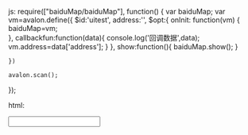 js:
require(["baiduMap/baiduMap"], function() { 
	var baiduMap;
	var vm=avalon.define({
		 $id:'uitest',
		 address:'',
		 $opt:{
		 	onInit: function(vm) {
			    baiduMap=vm;	
			},
			callbackfun:function(data){
				console.log('回调数据',data);
			    vm.address=data['address'];
			}
		 },
		 show:function(){
		 	baiduMap.show();
		 }   

	})

	avalon.scan();

});

html:
<layout name="layout" />
<script src="/App/Maintenance/static/js/map.js"></script>
<script type="text/javascript" src="http://api.map.baidu.com/api?v=2.0&ak=LCNhf8EbIO00dF8ZjgCnpCK5"></script>
<div ms-controller="uitest"> 
      <input  ms-duplex="address" ms-click="show"/><div ms-widget="baiduMap,test,$opt" style="display: inline"><i class="icon-search"></i></div>
</div>